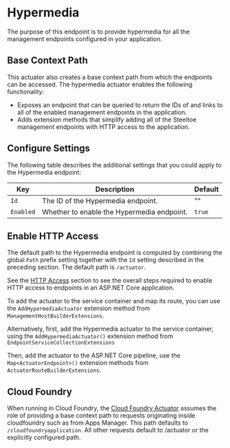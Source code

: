 # Hypermedia

The purpose of this endpoint is to provide hypermedia for all the management endpoints configured in your application.

## Base Context Path

This actuator also creates a base context path from which the endpoints can be accessed. The hypermedia actuator enables the following functionality:

* Exposes an endpoint that can be queried to return the IDs of and links to all of the enabled management endpoints in the application.
* Adds extension methods that simplify adding all of the Steeltoe management endpoints with HTTP access to the application.

## Configure Settings

The following table describes the additional settings that you could apply to the Hypermedia endpoint:

| Key | Description | Default |
| --- | --- | --- |
| `Id` | The ID of the Hypermedia endpoint. | "" |
| `Enabled` | Whether to enable the Hypermedia endpoint. | `true` |

## Enable HTTP Access

The default path to the Hypermedia endpoint is computed by combining the global `Path` prefix setting together with the `Id` setting described in the preceding section. The default path is `/actuator`.

See the [HTTP Access](./using-endpoints.html#http-access) section to see the overall steps required to enable HTTP access to endpoints in an ASP.NET Core application.

To add the actuator to the service container and map its route, you can use the `AddHypermediaActuator` extension method from `ManagementHostBuilderExtensions`.

Alternatively, first, add the Hypermedia actuator to the service container, using the `AddHypermediaActuator()` extension method from `EndpointServiceCollectionExtensions`

Then, add the actuator to the ASP.NET Core pipeline, use the `Map<ActuatorEndpoint>()`  extension methods from `ActuatorRouteBuilderExtensions`.

## Cloud Foundry

When running in Cloud Foundry, the [Cloud Foundry Actuator](./cloud-foundry.html) assumes the role of providing a base context path to requests originating inside cloudfoundry such as from Apps Manager. This path defaults to `/cloudfoundryapplication`. All other requests default to /actuator or the explicitly configured path.
